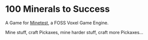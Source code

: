 # 100 Minerals to Success

A Game for [Minetest](https://minetest.net), a FOSS Voxel Game Engine.

Mine stuff, craft Pickaxes, mine harder stuff, craft more Pickaxes...